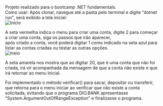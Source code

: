 Projeto realizado para o bootcamp .NET fundamentals.<br>
Como usar: Após clonar, navegue até a pasta pelo terminal e digite "dotnet run", será exibido a tela inicial:<br>
![inicio](https://user-images.githubusercontent.com/61215352/119287775-908a7a80-bc1d-11eb-9aab-c535276c7651.jpg)

A seta vermelha indica o menu para criar uma conta, digite 2 para começar a criar uma conta, siga os passos que irão aparecer,<br>
após criado a conta, você poderá digitar 1 como indicado na seta azul para listar as contas criadas ou testar as outras opções.<br>
![meio](https://user-images.githubusercontent.com/61215352/119287784-94b69800-bc1d-11eb-99c6-2b2ff1953638.jpg)

A seta amarela nos mostra que ao digitar 20, que é uma conta que não foi criada, irá vir acompanhada da mensagem de que a conta não existe e que irá retornar ao menu inicial.

Foi implementado o método verificar() para sacar, depositar ou transferir, que retorna para o menu iniciar ao verificar que não existe a conta solicitada, evitando que o programa DIO.BANK apresentasse "System.ArgumentOutOfRangeException" e finalizasse o programa.
